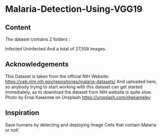 # Malaria-Detection-Using-VGG19

## Content
The dataset contains 2 folders :

Infected
Uninfected
And a total of 27,558 images.

## Acknowledgements
This Dataset is taken from the official NIH Website: https://ceb.nlm.nih.gov/repositories/malaria-datasets/
And uploaded here, so anybody trying to start working with this dataset can get started immediately, as to download the
dataset from NIH website is quite slow.
Photo by Егор Камелев on Unsplash
https://unsplash.com/@ekamelev

## Inspiration
Save humans by detecting and deploying Image Cells that contain Malaria or not!


